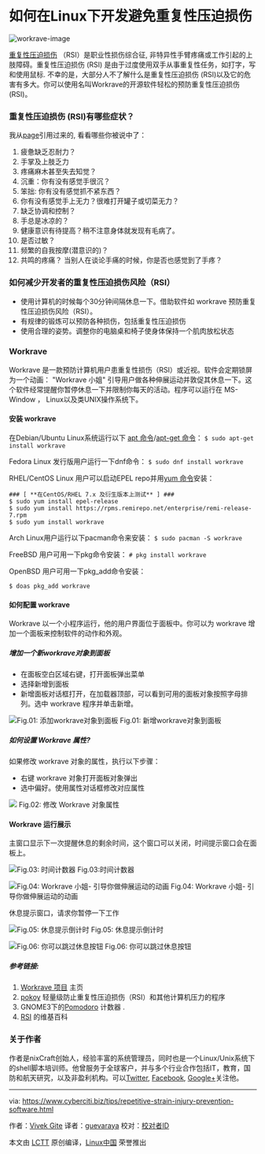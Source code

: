 如何在Linux下开发避免重复性压迫损伤 
======
![workrave-image][1]

[重复性压迫损伤][2] （RSI）是职业性损伤综合征, 非特异性手臂疼痛或工作引起的上肢障碍。重复性压迫损伤 (RSI) 是由于过度使用双手从事重复性任务，如打字，写和使用鼠标. 不幸的是，大部分人不了解什么是重复性压迫损伤 (RSI)以及它的危害有多大。你可以使用名叫Workrave的开源软件轻松的预防重复性压迫损伤 (RSI)。

### 重复性压迫损伤 (RSI)有哪些症状？

我从[page][3]引用过来的, 看看哪些你被说中了：

  1. 疲惫缺乏忍耐力？
  2. 手掌及上肢乏力
  3. 疼痛麻木甚至失去知觉？
  4. 沉重：你有没有感觉手很沉？
  5. 笨拙: 你有没有感觉抓不紧东西？
  6. 你有没有感觉手上无力？很难打开罐子或切菜无力？
  7. 缺乏协调和控制？
  8. 手总是冰凉的？
  9. 健康意识有待提高？稍不注意身体就发现有毛病了。
  10. 是否过敏？
  11. 频繁的自我按摩(潜意识的)？
  12. 共鸣的疼痛？ 当别人在谈论手痛的时候，你是否也感觉到了手疼？



### 如何减少开发者的重复性压迫损伤风险（RSI）

  * 使用计算机的时候每个30分钟间隔休息一下。借助软件如 workrave 预防重复性压迫损伤风险（RSI）。
  * 有规律的锻炼可以预防各种损伤，包括重复性压迫损伤
  * 使用合理的姿势。调整你的电脑桌和椅子使身体保持一个肌肉放松状态

### Workrave

Workrave 是一款预防计算机用户患重复性损伤（RSI）或近视。软件会定期锁屏为一个动画： "Workrave 小姐" 引导用户做各种伸展运动并敦促其休息一下。这个软件经常提醒你暂停休息一下并限制你每天的活动。程序可以运行在 MS-Window ， Linux以及类UNIX操作系统下。


#### 安装 workrave

在Debian/Ubuntu Linux系统运行以下 [apt 命令][4]/[apt-get 命令][5]：
`$ sudo apt-get install workrave`

Fedora Linux 发行版用户运行一下dnf命令：
`$ sudo dnf install workrave`

RHEL/CentOS Linux 用户可以启动EPEL repo并用[yum 命令][6]安装：
```
### [ **在CentOS/RHEL 7.x 及衍生版本上测试** ] ###
$ sudo yum install epel-release
$ sudo yum install https://rpms.remirepo.net/enterprise/remi-release-7.rpm
$ sudo yum install workrave
```

Arch Linux用户运行以下pacman命令来安装：
`$ sudo pacman -S workrave`

FreeBSD 用户可用一下pkg命令安装：
`# pkg install workrave`

OpenBSD 用户可用一下pkg_add命令安装：
```
$ doas pkg_add workrave
```

#### 如何配置 workrave

Workrave 以一个小程序运行，他的用户界面位于面板中。你可以为 workrave 增加一个面板来控制软件的动作和外观。

##### 增加一个新workrave对象到面板

  * 在面板空白区域右键，打开面板弹出菜单
  * 选择新增到面板
  * 新增面板对话框打开，在加载器顶部，可以看到可用的面板对象按照字母排列。选中 workrave 程序并单击新增。

![Fig.01: 添加workrave对象到面板][7]
Fig.01: 新增workrave对象到面板

##### 如何设置 Workrave 属性?

如果修改 workrave 对象的属性，执行以下步骤：

  * 右键 workrave 对象打开面板对象弹出
  * 选中偏好。使用属性对话框修改对应属性

![](https://www.cyberciti.biz/media/new/tips/2009/11/linux-gnome-workwave-preferences-.png)
Fig.02: 修改 Workrave 对象属性

#### Workrave 运行展示

主窗口显示下一次提醒休息的剩余时间，这个窗口可以关闭，时间提示窗口会在面板上。

![Fig.03: 时间计数器 ][8]
Fig.03:时间计数器

![Fig.04: Workrave 小姐- 引导你做伸展运动的动画][9]
Fig.04: Workrave 小姐- 引导你做伸展运动的动画

休息提示窗口，请求你暂停一下工作

![Fig.05: 休息提示倒计时 ][10]
Fig.05: 休息提示倒计时

![Fig.06: 你可以跳过休息按钮 ][11]
Fig.06: 你可以跳过休息按钮

##### 参考链接:

  1. [Workrave 项目][12] 主页
  2. [pokoy][13] 轻量级防止重复性压迫损伤（RSI）和其他计算机压力的程序
  3. GNOME3下的[Pomodoro][14] 计数器 .
  4. [RSI][2] 的维基百科



### 关于作者

作者是nixCraft创始人，经验丰富的系统管理员，同时也是一个Linux/Unix系统下的shell脚本培训师。他曾服务于全球客户，并与多个行业合作包括IT，教育，国防和航天研究，以及非盈利机构。可以[Twitter][15], [Facebook][16], [Google+][17]关注他。

--------------------------------------------------------------------------------

via: https://www.cyberciti.biz/tips/repetitive-strain-injury-prevention-software.html

作者：[Vivek Gite][a]
译者：[guevaraya](https://github.com/guevaraya)
校对：[校对者ID](https://github.com/校对者ID)

本文由 [LCTT](https://github.com/LCTT/TranslateProject) 原创编译，[Linux中国](https://linux.cn/) 荣誉推出

[a]:https://www.cyberciti.biz/
[1]:https://www.cyberciti.biz/media/new/tips/2009/11/workrave-image.jpg 
[2]:https://en.wikipedia.org/wiki/Repetitive_strain_injury
[3]:https://web.eecs.umich.edu/~cscott/rsi.html##symptoms
[4]:https://www.cyberciti.biz/faq/ubuntu-lts-debian-linux-apt-command-examples/  
[5]:https://www.cyberciti.biz/tips/linux-debian-package-management-cheat-sheet.html 
[6]:https://www.cyberciti.biz/faq/rhel-centos-fedora-linux-yum-command-howto/ 
[7]:https://www.cyberciti.biz/media/new/tips/2009/11/add-workwave-to-panel.png
[8]:https://www.cyberciti.biz/media/new/tips/2009/11/screenshot-workrave.png 
[9]:https://www.cyberciti.biz/media/new/tips/2009/11/miss-workrave.png 
[10]:https://www.cyberciti.biz/media/new/tips/2009/11/time-for-micro-pause.gif 
[11]:https://www.cyberciti.biz/media/new/tips/2009/11/Micro-break.png 
[12]:http://www.workrave.org/
[13]:https://github.com/ttygde/pokoy
[14]:http://gnomepomodoro.org
[15]:https://twitter.com/nixcraft
[16]:https://facebook.com/nixcraft
[17]:https://plus.google.com/+CybercitiBiz
